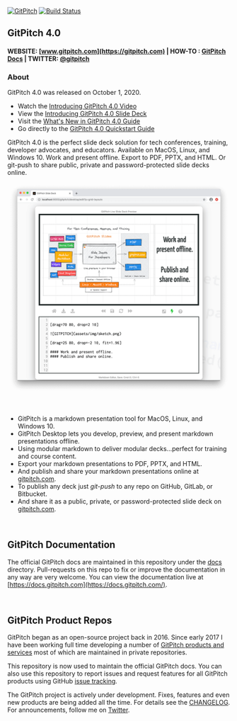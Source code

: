 [![GitPitch](https://gitpitch.com/assets/badge.svg)](https://gitpitch.com/gitpitch/gitpitch/master) [![Build Status](https://semaphoreci.com/api/v1/onetapbeyond/gitpitch/branches/master/shields_badge.svg)](https://semaphoreci.com/onetapbeyond/gitpitch)

## GitPitch 4.0

#### WEBSITE: [www.gitpitch.com](https://gitpitch.com) | HOW-TO : [GitPitch Docs](https://docs.gitpitch.com/#/) | TWITTER: [@gitpitch](https://twitter.com/gitpitch)

### About

GitPitch 4.0 was released on October 1, 2020.

- Watch the [Introducing GitPitch 4.0 Video](https://www.youtube.com/watch?v=MT88pCE291I)
- View the [Introducing GitPitch 4.0 Slide Deck](https://gitpitch.com/gitpitch/gitpitch)
- Visit the [What's New in GitPitch 4.0 Guide](https://docs.gitpitch.com/#/whats-new-in-40)
- Go directly to the [GitPitch 4.0 Quickstart Guide](https://docs.gitpitch.com/#/quickstart)

GitPitch 4.0 is the perfect slide deck solution for tech conferences, training, developer advocates, and educators. Available on MacOS, Linux, and Windows 10. Work and present offline. Export to PDF, PPTX, and HTML. Or git-push to share public, private and password-protected slide decks online.

![GITPITCH](assets/images/gitpitch-40-release.png)

<br>

- GitPitch is a markdown presentation tool for MacOS, Linux, and Windows 10.
- GitPitch Desktop lets you develop, preview, and present markdown presentations offline.
- Using modular markdown to deliver modular decks...perfect for training and course content.
- Export your markdown presentations to PDF, PPTX, and HTML.
- And publish and share your markdown presentations online at [gitpitch.com](https://gitpitch.com).
- To publish any deck just *git-push* to any repo on GitHub, GitLab, or Bitbucket.
- And share it as a public, private, or password-protected slide deck on [gitpitch.com](https://gitpitch.com).

<br>

## GitPitch Documentation

The official GitPitch docs are maintained in this repository under the [docs](/docs) directory. Pull-requests on this repo to fix or improve the documentation in any way are very welcome. You can view the documentation live at [https://docs.gitpitch.com](https://docs.gitpitch.com/).

<br>

## GitPitch Product Repos

GitPitch began as an open-source project back in 2016.  Since early 2017 I have been working full time developing a number of [GitPitch products and services](https://docs.gitpitch.com/#/meet-the-family) most of which are maintained in private repositories.

This repository is now used to maintain the official GitPitch docs. You can also use this repository to report issues and request features for all GitPitch products using GitHub [issue tracking](https://github.com/gitpitch/gitpitch/issues).

The GitPitch project is actively under development. Fixes, features and even new products are being added all the time. For details see the [CHANGELOG](CHANGELOG.md). For announcements, follow me on [Twitter](https://twitter.com/gitpitch).

